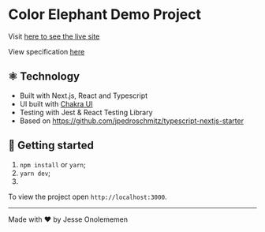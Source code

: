 # Color Elephant Demo Project

Visit [here to see the live site](https://color-elephant-demo.vercel.app/)

View specification [here](https://docs.google.com/document/d/1I7vZ_1FQ74_tuJY-WkO_61BMQ-enwC8aQ2SYvqEvhQg/edit?usp=sharing)

## ⚛️ Technology

- Built with Next.js, React and Typescript
- UI built with [Chakra UI](https://chakra-ui.com/)
- Testing with Jest & React Testing Library
- Based on https://github.com/jpedroschmitz/typescript-nextjs-starter

## 🚀 Getting started

1. `npm install` or `yarn`;
2. `yarn dev`;
3. 
To view the project open `http://localhost:3000`.

---

Made with ♥ by Jesse Onolememen
